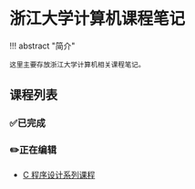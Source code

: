# 浙江大学计算机课程笔记

<!-- prettier-ignore-start -->
!!! abstract "简介"

    这里主要存放浙江大学计算机相关课程笔记。
<!-- prettier-ignore-end -->

## 课程列表

### ✅已完成

### ✏️正在编辑

- [C 程序设计系列课程](c-programming/index.md)